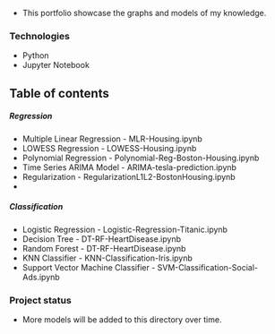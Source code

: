  - This portfolio showcase the graphs and models of my knowledge. 

### Technologies
 - Python
 - Jupyter Notebook

## Table of contents
##### Regression
 - Multiple Linear Regression - MLR-Housing.ipynb
 - LOWESS Regression - LOWESS-Housing.ipynb
 - Polynomial Regression - Polynomial-Reg-Boston-Housing.ipynb
 - Time Series ARIMA Model - ARIMA-tesla-prediction.ipynb
 - Regularization - RegularizationL1L2-BostonHousing.ipynb
 - 
##### Classification
 - Logistic Regression - Logistic-Regression-Titanic.ipynb
 - Decision Tree - DT-RF-HeartDisease.ipynb
 - Random Forest - DT-RF-HeartDisease.ipynb
 - KNN Classifier - KNN-Classification-Iris.ipynb
 - Support Vector Machine Classifier - SVM-Classification-Social-Ads.ipynb
 
### Project status 
 - More models will be added to this directory over time.


